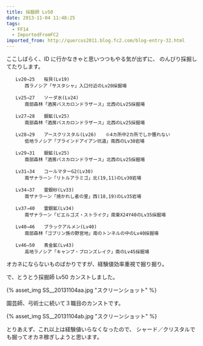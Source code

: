 ```yaml
---
title: 採掘師 Lv50
date: 2013-11-04 11:48:25
tags:
  - FF14
  - ImportedFromFC2
imported_from: http://quercus2011.blog.fc2.com/blog-entry-32.html
---
```

ここしばらく、ID に行かなきゃと思いつつもやる気が出ずに、
のんびり採掘してたりします。

```
　　Lv20⇒25　　桜貝(Lv19)
　　　　西ラノシア「サスタシャ」入口付近のLv20採掘場

　　Lv25⇒27　　ソーダ水(Lv24)
　　　　南部森林「酒房バスカロンドラザース」北西のLv25採掘場

　　Lv27⇒28　　銀鉱(Lv25)
　　　　南部森林「酒房バスカロンドラザース」北西のLv25採掘場

　　Lv28⇒29　　アースクリスタル(Lv26)　　※4カ所中2カ所でしか獲れない
　　　　低地ラノシア「ブラインドアイアン坑道」南西のLv30岩場

　　Lv29⇒31　　銀鉱(Lv25)
　　　　南部森林「酒房バスカロンドラザース」北西のLv25採掘場

　　Lv31⇒34　　コールマターG2(Lv30)
　　　　南ザナラーン「リトルアラミゴ」北(19,11)のLv30岩場

　　Lv34⇒37　　霊銀砂(Lv33)
　　　　南ザナラーン「焼かれし者の里」西(18,19)のLv35岩場

　　Lv37⇒40　　霊銀鉱(Lv34)
　　　　南ザナラーン「ビエルゴズ・ストライク」南東X24Y40のLv35採掘場

　　Lv40⇒46　　ブラックアルメン(Lv40)
　　　　南部森林「ゴブリン族の野営地」南のトンネルの中のLv40採掘場

　　Lv46⇒50　　青金鉱(Lv43)
　　　　高地ラノシア「キャンプ・ブロンズレイク」南のLv45採掘場
```

オカネにならないものばかりですが、経験値効率重視で掘り掘り。

で、とうとう採掘師 Lv50 カンストしました。

{% asset_img SS__20131104aa.jpg "スクリーンショット" %}


園芸師、弓術士に続いて３職目のカンストです。

{% asset_img SS__20131104ab.jpg "スクリーンショット" %}


とりあえず、これ以上は経験値いらなくなったので、
シャード／クリスタルでも掘ってオカネ稼ぎしようと思います。
